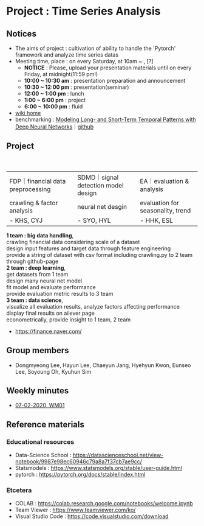 # Project : Time Series Analysis
## Notices
- The aims of project : cultivation of ability to handle the 'Pytorch' framework and analyze time series datas
- Meeting time, place : on every Saturday, at 10am ~ , [?]
  - **NOTICE** : Please, upload your presentation materials until on every Friday, at midnight(11:59 pm!)
  - **10:00 ~ 10:30 am** : presentation preparation and announcement
  - **10:30 ~ 12:00 pm** : presentation(seminar)
  - **12:00 ~ 1:00 pm** : lunch
  - **1:00 ~ 6:00 pm** : project
  - **6:00 ~ 10:00 pm** : fluid
- [wiki home](https://github.com/ailever/project_time_series_analysis/wiki)
- benchmarking : [Modeling Long- and Short-Term Temporal Patterns with Deep Neural Networks](https://arxiv.org/pdf/1703.07015v3.pdf)｜[github](https://github.com/laiguokun/LSTNet)

## Project

<table>
　　<tr>
　　　　<td>FDP｜financial data preprocessing</td>
　　　　<td>SDMD｜signal detection model design</td>
       <td>EA｜evaluation & analysis</td>
　　</tr>
　　<tr>
　　　　<td> crawling & factor analysis</td>
　　　　<td> neural net desgin</td>
　　　　<td> evaluation for seasonality, trend</td>
　　</tr>
  <tr>
    <td> - KHS, CYJ</td>
    <td> - SYO, HYL</td>
    <td> - HHK, ESL</td>
    </tr>
</table>

**1 team : big data handling**,  
crawling financial data considering scale of a dataset  
design input features and target data through feature engineering  
provide a string of dataset with csv format including crawling.py to 2 team through github-page  <br>
**2 team : deep learning**,  
get datasets from 1 team  
design many neural net model  
fit model and evaluate performance  
provide evaluation metric results to 3 team  <br>
**3 team : data science**,  
visualize all evaluation results, analyze factors affecting performance  
display final results on ailever page  
econometrically, provide insight to 1 team, 2 team  

- https://finance.naver.com/

## Group members
- Dongmyeong Lee, Hayun Lee, Chaeyun Jang, Hyehyun Kwon, Eunseo Lee, Soyoung Oh, Kyuhun Sim

## Weekly minutes
- [07-02-2020, WM01](https://github.com/ailever/project_time_series_analysis/blob/master/weekly_minutes/week01.md)

## Reference materials
### Educational resources
- Data-Science School : https://datascienceschool.net/view-notebook/9987e98ec60946c79a8a7f37cb7ae9cc/
- Statsmodels : https://www.statsmodels.org/stable/user-guide.html
- pytorch : https://pytorch.org/docs/stable/index.html

### Etcetera
- COLAB : https://colab.research.google.com/notebooks/welcome.ipynb
- Team Viewer : https://www.teamviewer.com/ko/
- Visual Studio Code : https://code.visualstudio.com/download

